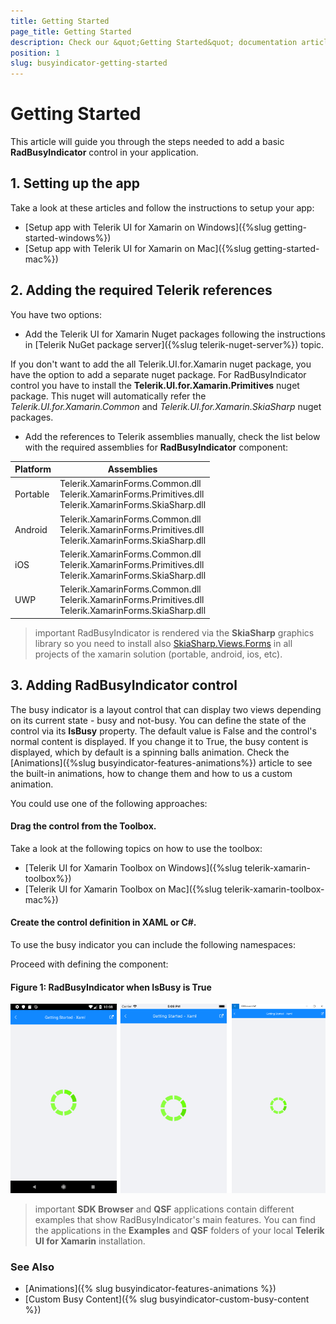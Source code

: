 ```yaml
---
title: Getting Started
page_title: Getting Started
description: Check our &quot;Getting Started&quot; documentation article for Telerik BusyIndicator for Xamarin control.
position: 1
slug: busyindicator-getting-started
---
```


# Getting Started

This article will guide you through the steps needed to add a basic **RadBusyIndicator** control in your application.

## 1. Setting up the app

Take a look at these articles and follow the instructions to setup your app:

- [Setup app with Telerik UI for Xamarin on Windows]({%slug getting-started-windows%})
- [Setup app with Telerik UI for Xamarin on Mac]({%slug getting-started-mac%})

## 2. Adding the required Telerik references

You have two options:

* Add the Telerik UI for Xamarin Nuget packages following the instructions in [Telerik NuGet package server]({%slug telerik-nuget-server%}) topic.

If you don't want to add the all Telerik.UI.for.Xamarin nuget package, you have the option to add a separate nuget package. For RadBusyIndicator control you have to install the **Telerik.UI.for.Xamarin.Primitives** nuget package. This nuget will automatically refer the *Telerik.UI.for.Xamarin.Common* and *Telerik.UI.for.Xamarin.SkiaSharp* nuget packages.

* Add the references to Telerik assemblies manually, check the list below with the required assemblies for **RadBusyIndicator** component:

| Platform | Assemblies |
| -------- | ---------- |
| Portable | Telerik.XamarinForms.Common.dll <br/> Telerik.XamarinForms.Primitives.dll <br/> Telerik.XamarinForms.SkiaSharp.dll |
| Android  | Telerik.XamarinForms.Common.dll <br/> Telerik.XamarinForms.Primitives.dll <br/> Telerik.XamarinForms.SkiaSharp.dll |
| iOS      | Telerik.XamarinForms.Common.dll <br/> Telerik.XamarinForms.Primitives.dll <br/> Telerik.XamarinForms.SkiaSharp.dll |
| UWP      | Telerik.XamarinForms.Common.dll <br/> Telerik.XamarinForms.Primitives.dll <br/> Telerik.XamarinForms.SkiaSharp.dll |

>important RadBusyIndicator is rendered via the **SkiaSharp** graphics library so you need to install also [SkiaSharp.Views.Forms](https://www.nuget.org/packages/SkiaSharp.Views.Forms) in all projects of the xamarin solution (portable, android, ios, etc). 

## 3. Adding RadBusyIndicator control

The busy indicator is a layout control that can display two views depending on its current state - busy and not-busy. You can define the state of the control via its **IsBusy** property. The default value is False and the control's normal content is displayed. If you change it to True, the busy content is displayed, which by default is a spinning balls animation. Check the [Animations]({%slug busyindicator-features-animations%}) article to see the built-in animations, how to change them and how to us a custom animation.

You could use one of the following approaches:

#### Drag the control from the Toolbox. 

Take a look at the following topics on how to use the toolbox:

* [Telerik UI for Xamarin Toolbox on Windows]({%slug telerik-xamarin-toolbox%})
* [Telerik UI for Xamarin Toolbox on Mac]({%slug telerik-xamarin-toolbox-mac%})
	
#### Create the control definition in XAML or C#.

To use the busy indicator you can include the following namespaces:

<snippet id='xmlns-telerikbusyindicator'/>
<snippet id='ns-telerikbusyindicator'/>

Proceed with defining the component:

<snippet id='busyindicator-getting-started-xaml'/>
<snippet id='busyindicator-getting-started-csharp'/>

#### Figure 1: RadBusyIndicator when IsBusy is True 
![BusyIndicator example](images/busyindicator-getting-started.png)

>important **SDK Browser** and **QSF** applications contain different examples that show RadBusyIndicator's main features. You can find the applications in the **Examples** and **QSF** folders of your local **Telerik UI for Xamarin** installation.

### See Also

- [Animations]({% slug busyindicator-features-animations %})
- [Custom Busy Content]({% slug busyindicator-custom-busy-content %})
